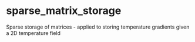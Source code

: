 # sparse_matrix_storage
Sparse storage of matrices - applied to storing temperature gradients given a 2D temperature field
